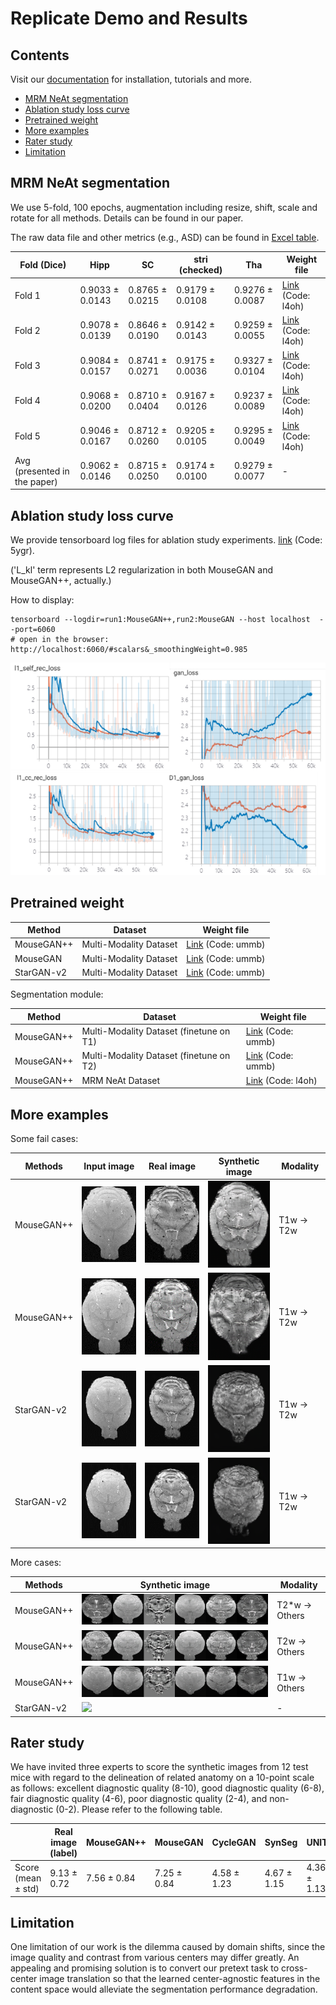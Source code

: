 # Replicate Demo and Results

## Contents

Visit our [documentation](todo) for installation, tutorials and more.

* [MRM NeAt segmentation](#MRM-NeAt-segmentation)
* [Ablation study loss curve](#ablation-study-loss-curve)
* [Pretrained weight](#pretrained-weight)
* [More examples](#more-examples)
* [Rater study](#rater-study)
* [Limitation](#Limitation)


## MRM NeAt segmentation
We use 5-fold, 100 epochs, augmentation including resize, shift, scale and rotate for all methods. Details can be found in our paper.

The raw data file and other metrics (e.g., ASD) can be found in [Excel table](./results-ep100.xlsx).

| Fold (Dice)                      | Hipp            | SC              | stri (checked)  | Tha             | Weight file                                                          |
|----------------------------------|-----------------|-----------------|-----------------|-----------------|----------------------------------------------------------------------|
| Fold 1                           | 0.9033 ± 0.0143 | 0.8765 ± 0.0215 | 0.9179 ± 0.0108 | 0.9276 ± 0.0087 | [Link](https://pan.baidu.com/s/175BXR675dQSyhFX14bk5zg) (Code: l4oh) |
| Fold 2                           | 0.9078 ± 0.0139 | 0.8646 ± 0.0190 | 0.9142 ± 0.0143 | 0.9259 ± 0.0055 | [Link](https://pan.baidu.com/s/175BXR675dQSyhFX14bk5zg) (Code: l4oh) |
| Fold 3                           | 0.9084 ± 0.0157 | 0.8741 ± 0.0271 | 0.9175 ± 0.0036 | 0.9327 ± 0.0104 | [Link](https://pan.baidu.com/s/175BXR675dQSyhFX14bk5zg) (Code: l4oh) |
| Fold 4                           | 0.9068 ± 0.0200 | 0.8710 ± 0.0404 | 0.9167 ± 0.0126 | 0.9237 ± 0.0089 | [Link](https://pan.baidu.com/s/175BXR675dQSyhFX14bk5zg) (Code: l4oh) |
| Fold 5                           | 0.9046 ± 0.0167 | 0.8712 ± 0.0260 | 0.9205 ± 0.0105 | 0.9295 ± 0.0049 | [Link](https://pan.baidu.com/s/175BXR675dQSyhFX14bk5zg) (Code: l4oh) |
| Avg<br/>(presented in the paper) | 0.9062 ± 0.0146 | 0.8715 ± 0.0250 | 0.9174 ± 0.0100 | 0.9279 ± 0.0077 | -                                                                    |


## Ablation study loss curve
We provide tensorboard log files for ablation study experiments. [link](https://pan.baidu.com/s/1JPIOOdihim1FSgY4ElBt7w) (Code: 5ygr).

('L_kl' term represents L2 regularization in both MouseGAN and MouseGAN++, actually.) 

How to display:
```shell
tensorboard --logdir=run1:MouseGAN++,run2:MouseGAN --host localhost  --port=6060
# open in the browser: http://localhost:6060/#scalars&_smoothingWeight=0.985
```

![figure_loss_curve](../fig/loss_curve.png)


## Pretrained weight


| Method     | Dataset                | Weight file                                                          |
|------------|------------------------|----------------------------------------------------------------------|
| MouseGAN++ | Multi-Modality Dataset | [Link](https://pan.baidu.com/s/14ivPaMRZ2Wx_jjs_TSnsRQ) (Code: ummb) |
| MouseGAN   | Multi-Modality Dataset | [Link](https://pan.baidu.com/s/14ivPaMRZ2Wx_jjs_TSnsRQ) (Code: ummb) |
| StarGAN-v2 | Multi-Modality Dataset | [Link](https://pan.baidu.com/s/14ivPaMRZ2Wx_jjs_TSnsRQ) (Code: ummb) |


Segmentation module:


| Method     | Dataset                                 | Weight file                                                          |
|------------|-----------------------------------------|----------------------------------------------------------------------|
| MouseGAN++ | Multi-Modality Dataset (finetune on T1) | [Link](https://pan.baidu.com/s/14ivPaMRZ2Wx_jjs_TSnsRQ) (Code: ummb) |
| MouseGAN++ | Multi-Modality Dataset (finetune on T2) | [Link](https://pan.baidu.com/s/14ivPaMRZ2Wx_jjs_TSnsRQ) (Code: ummb) |
| MouseGAN++ | MRM NeAt Dataset                        | [Link](https://pan.baidu.com/s/175BXR675dQSyhFX14bk5zg) (Code: l4oh) |



## More examples

Some fail cases:

| Methods    | Input image                    | Real image                    | Synthetic image                        | Modality   |
|------------|--------------------------------|-------------------------------|----------------------------------------|------------|
| MouseGAN++ | ![](example/input-T1-025+.png) | ![](example/real-T2-025+.png) | ![](example/output-T2-025+.png)        | T1w -> T2w |
| MouseGAN++ | ![](example/input-T1-034+.png) | ![](example/real-T2-034+.png) | ![](example/output-T2-034+.png)        | T1w -> T2w |
| StarGAN-v2 | ![](example/input-T1-028.png)  | ![](example/real-T2-028.png)  | ![](example/output-T2-028-StarGAN.png) | T1w -> T2w |
| StarGAN-v2 | ![](example/input-T1-034.png)  | ![](example/real-T2-034.png)  | ![](example/output-T2-034-StarGAN.png) | T1w -> T2w |

More cases:

| Methods    | Synthetic image                        | Modality       |
|------------|----------------------------------------|----------------|
| MouseGAN++ | ![](example/outputE_76.png)            | T2*w -> Others |
| MouseGAN++ | ![](example/outputD_80.png)            | T2w -> Others  |
| MouseGAN++ | ![](example/outputC_66.png)            | T1w -> Others  |
| StarGAN-v2 | ![](example/050000_latent_psi_1.0.jpg) | -              |



## Rater study 

We have invited three experts to score the synthetic images from 12 test mice with regard to the delineation of related anatomy on a 10-point scale as follows: excellent diagnostic quality (8-10), good diagnostic quality (6-8), fair diagnostic quality (4-6), poor diagnostic quality (2-4), and non-diagnostic (0-2). Please refer to the following table.


|                        | Real image (label) | MouseGAN++  | MouseGAN    | CycleGAN    | SynSeg      | UNIT        | MUNIT       | StarGAN-v2  |
|------------------------|--------------------|-------------|-------------|-------------|-------------|-------------|-------------|-------------|
| Score<br/>(mean ± std) | 9.13 ± 0.72        | 7.56 ± 0.84 | 7.25 ± 0.84 | 4.58 ± 1.23 | 4.67 ± 1.15 | 4.36 ± 1.13 | 4.47 ± 1.50 | 4.67 ± 1.45 |




## Limitation
One limitation of our work is the dilemma caused by domain shifts, since the image quality and contrast from various centers may differ greatly. An appealing and promising solution is to convert our pretext task to cross-center image translation so that the learned center-agnostic features in the content space would alleviate the segmentation performance degradation.
